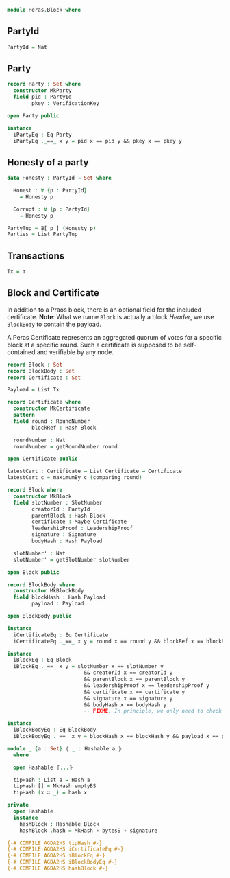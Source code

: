 ```agda
module Peras.Block where
```

<!--
```agda
open import Haskell.Prelude
open import Haskell.Law.Eq.Def
open import Haskell.Law.Eq.Instances

open import Data.Product using (∃; ∃-syntax)

open import Peras.Crypto
open import Peras.Numbering
open import Peras.Util

{-# FOREIGN AGDA2HS
{-# LANGUAGE DeriveGeneric #-}
import GHC.Generics (Generic)
import Peras.Crypto (Hash (..), Hashable (..))
import Prelude hiding (round)
#-}

{-# FOREIGN GHC
import qualified Peras.Block as G
#-}
```
-->

## PartyId

```agda
PartyId = Nat
```

<!--
```agda
{-# FOREIGN AGDA2HS
-- Use `Integer` for compatibility with `MAlonzo`.
type PartyId = Integer
#-}
```
-->

## Party

```agda
record Party : Set where
  constructor MkParty
  field pid : PartyId
        pkey : VerificationKey

open Party public

instance
  iPartyEq : Eq Party
  iPartyEq ._==_ x y = pid x == pid y && pkey x == pkey y
```

<!--
```agda
{-# COMPILE AGDA2HS Party deriving (Generic) #-}
{-# COMPILE GHC Party = data G.Party (G.MkParty) #-}
{-# COMPILE AGDA2HS iPartyEq #-}
```
-->

## Honesty of a party

```agda
data Honesty : PartyId → Set where

  Honest : ∀ {p : PartyId}
    → Honesty p

  Corrupt : ∀ {p : PartyId}
    → Honesty p
```

```agda
PartyTup = ∃[ p ] (Honesty p)
Parties = List PartyTup
```

## Transactions

```agda
Tx = ⊤
```

<!--
```agda
{-# COMPILE AGDA2HS Tx #-}
```
-->

## Block and Certificate

In addition to a Praos block, there is an optional field for the included certificate.
**Note**: What we name `Block` is actually a block _Header_, we use `BlockBody` to contain the payload.

A Peras Certificate represents an aggregated quorum of votes for a specific block at a specific round.
Such a certificate is supposed to be self-contained and verifiable by any node.

```agda
record Block : Set
record BlockBody : Set
record Certificate : Set

Payload = List Tx

record Certificate where
  constructor MkCertificate
  pattern
  field round : RoundNumber
        blockRef : Hash Block

  roundNumber : Nat
  roundNumber = getRoundNumber round

open Certificate public

latestCert : Certificate → List Certificate → Certificate
latestCert c = maximumBy c (comparing round)

record Block where
  constructor MkBlock
  field slotNumber : SlotNumber
        creatorId : PartyId
        parentBlock : Hash Block
        certificate : Maybe Certificate
        leadershipProof : LeadershipProof
        signature : Signature
        bodyHash : Hash Payload

  slotNumber' : Nat
  slotNumber' = getSlotNumber slotNumber

open Block public

record BlockBody where
  constructor MkBlockBody
  field blockHash : Hash Payload
        payload : Payload

open BlockBody public
```
<!--
```agda
{-# COMPILE AGDA2HS Payload #-}
{-# COMPILE AGDA2HS Block deriving (Generic) #-}
{-# COMPILE GHC Block = data G.Block (G.MkBlock) #-}
{-# COMPILE AGDA2HS BlockBody deriving (Generic) #-}
{-# COMPILE GHC BlockBody = data G.BlockBody (G.MkBlockBody) #-}
{-# COMPILE AGDA2HS Certificate deriving (Generic) #-}
{-# COMPILE GHC Certificate = data G.Certificate (G.MkCertificate) #-}
```
-->

```agda
instance
  iCertificateEq : Eq Certificate
  iCertificateEq ._==_ x y = round x == round y && blockRef x == blockRef y

instance
  iBlockEq : Eq Block
  iBlockEq ._==_ x y = slotNumber x == slotNumber y
                         && creatorId x == creatorId y
                         && parentBlock x == parentBlock y
                         && leadershipProof x == leadershipProof y
                         && certificate x == certificate y
                         && signature x == signature y
                         && bodyHash x == bodyHash y
                         -- FIXME: In principle, we only need to check equality of the signatures.

instance
  iBlockBodyEq : Eq BlockBody
  iBlockBodyEq ._==_ x y = blockHash x == blockHash y && payload x == payload y

module _ {a : Set} ⦃ _ : Hashable a ⦄
  where

  open Hashable ⦃...⦄

  tipHash : List a → Hash a
  tipHash [] = MkHash emptyBS
  tipHash (x ∷ _) = hash x

private
  open Hashable
  instance
    hashBlock : Hashable Block
    hashBlock .hash = MkHash ∘ bytesS ∘ signature

{-# COMPILE AGDA2HS tipHash #-}
{-# COMPILE AGDA2HS iCertificateEq #-}
{-# COMPILE AGDA2HS iBlockEq #-}
{-# COMPILE AGDA2HS iBlockBodyEq #-}
{-# COMPILE AGDA2HS hashBlock #-}
```

